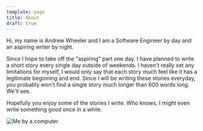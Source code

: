 ```yaml
---
template: page
title: About
draft: true
---
```

Hi, my name is Andrew Wheeler and I am a Software Engineer by day and an aspiring writer by night.  

Since I hope to take off the "aspiring" part one day, I have planned to write a short story every single day outside of weekends. I haven't really set any limitations for myself, I would only say that each story much feel like it has a legitimate beginning and end. Since I will be writing these stories everyday, you probably won't find a single story much longer than 600 words long. We'll see.

Hopefully you enjoy some of the stories I write. Who knows, I might even write something good once in a while.

![Me by a computer](/media/IMG_20170414_125620_695.jpg "Me \"multitasking\"")
